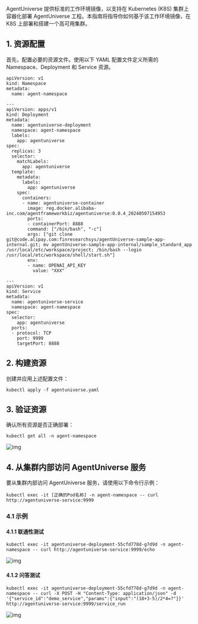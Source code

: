 AgentUniverse 提供标准的工作环境镜像，以支持在 Kubernetes (K8S) 集群上容器化部署 AgentUniverse 工程。本指南将指导你如何基于该工作环境镜像，在 K8S 上部署和搭建一个高可用集群。

## 1. 资源配置

首先，配置必要的资源文件。使用以下 YAML 配置文件定义所需的 Namespace、Deployment 和 Service 资源。

```
apiVersion: v1
kind: Namespace
metadata:
  name: agent-namespace

---
apiVersion: apps/v1
kind: Deployment
metadata:
  name: agentuniverse-deployment
  namespace: agent-namespace
  labels:
    app: agentuniverse
spec:
  replicas: 3
  selector:
    matchLabels:
      app: agentuniverse
  template:
    metadata:
      labels:
        app: agentuniverse
    spec:
      containers:
      - name: agentuniverse-container
        image: reg.docker.alibaba-inc.com/agentframeworkbiz/agentuniverse:0.0.4_20240507154953
        ports:
        - containerPort: 8888
        command: ["/bin/bash", "-c"]
        args: ["git clone git@code.alipay.com:finresearchsys/agentUniverse-sample-app-internal.git; mv agentUniverse-sample-app-internal/sample_standard_app /usr/local/etc/workspace/project; /bin/bash --login /usr/local/etc/workspace/shell/start.sh"]
        env:
        - name: OPENAI_API_KEY
          value: "XXX"

---
apiVersion: v1
kind: Service
metadata:
  name: agentuniverse-service
  namespace: agent-namespace
spec:
  selector:
    app: agentuniverse
  ports:
  - protocol: TCP
    port: 9999
    targetPort: 8888
```

## 2. 构建资源

创建并应用上述配置文件：

```
kubectl apply -f agentuniverse.yaml
```

## 3. 验证资源

确认所有资源是否正确部署：

```
kubectl get all -n agent-namespace
```

![img](https://intranetproxy.alipay.com/skylark/lark/0/2024/png/11756835/1715074945141-c27ec861-3977-4a66-b418-be678da692fe.png)

## 4. 从集群内部访问 AgentUniverse 服务

要从集群内部访问 AgentUniverse 服务，请使用以下命令行示例：

```
kubectl exec -it [正确的Pod名称] -n agent-namespace -- curl http://agentuniverse-service:9999
```

### 4.1 示例

#### 4.1.1 联通性测试

```
kubectl exec -it agentuniverse-deployment-55cfd778d-g7d9d -n agent-namespace -- curl http://agentuniverse-service:9999/echo
```

![img](https://intranetproxy.alipay.com/skylark/lark/0/2024/png/11756835/1715075060982-58821843-c944-48b9-bfbc-0e7548eb0fc1.png)

#### 4.1.2 问答测试

```
kubectl exec -it agentuniverse-deployment-55cfd778d-g7d9d -n agent-namespace -- curl -X POST -H "Content-Type: application/json" -d '{"service_id":"demo_service","params":{"input":"(18+3-5)/2*4=?"}}' http://agentuniverse-service:9999/service_run
```

![img](https://intranetproxy.alipay.com/skylark/lark/0/2024/png/11756835/1715075202571-b76a62fa-46cf-4212-94e1-ffb7ae7aa942.png)